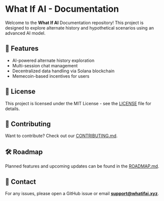 # What If AI - Documentation

Welcome to the **What If AI** Documentation repository! This project is designed to explore alternate history and hypothetical scenarios using an advanced AI model. 

## 🚀 Features
- AI-powered alternate history exploration
- Multi-session chat management
- Decentralized data handling via Solana blockchain
- Memecoin-based incentives for users

## 📜 License
This project is licensed under the MIT License - see the [LICENSE](LICENSE) file for details.

## 📩 Contributing
Want to contribute? Check out our [CONTRIBUTING.md](docs/CONTRIBUTING.md).

## 🛠 Roadmap
Planned features and upcoming updates can be found in the [ROADMAP.md](docs/ROADMAP.md).

## 📧 Contact
For any issues, please open a GitHub issue or email **support@whatifai.xyz**.
